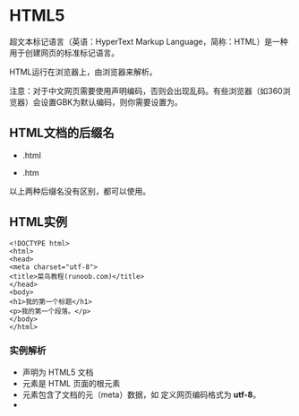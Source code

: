 # HTML5

超文本标记语言（英语：HyperText Markup Language，简称：HTML）是一种用于创建网页的标准标记语言。

HTML运行在浏览器上，由浏览器来解析。

注意：对于中文网页需要使用<meta charset="utf-8">声明编码，否则会出现乱码。有些浏览器（如360浏览器）会设置GBK为默认编码，则你需要设置为<meta charset="gbk">。

## HTML文档的后缀名

* .html

* .htm

以上两种后缀名没有区别，都可以使用。

## HTML实例

```
<!DOCTYPE html>
<html>
<head>
<meta charset="utf-8">
<title>菜鸟教程(runoob.com)</title>
</head>
<body>
<h1>我的第一个标题</h1>
<p>我的第一个段落。</p>
</body>
</html>
```
### 实例解析
- **<!DOCTYPE html>** 声明为 HTML5 文档
- **<html>** 元素是 HTML 页面的根元素
- **<head>** 元素包含了文档的元（meta）数据，如 **<meta charset="utf-8">** 定义网页编码格式为 **utf-8**。
- **<title>** 元素描述了文档的标题
- **<body>** 元素包含了可见的页面内容
- **<h1>** 元素定义一个大标题
- **<p>** 元素定义一个段落

**注：**在浏览器的页面上使用键盘上的 F12 按键开启调试模式，就可以看到组成标签。

## 什么是HTML?

HTML 是用来描述网页的一种语言。

- HTML 指的是超文本标记语言: **H**yper**T**ext **M**arkup **L**anguage
- HTML 不是一种编程语言，而是一种**标记**语言
- 标记语言是一套**标记标签** (markup tag)
- HTML 使用标记标签来**描述**网页
- HTML 文档包含了HTML **标签**及**文本**内容
- HTML文档也叫做 **web 页面**

------

## HTML 标签

HTML 标记标签通常被称为 HTML 标签 (HTML tag)。

- HTML 标签是由*尖括号*包围的关键词，比如 <html>
- HTML 标签通常是*成对出现*的，比如 <b> 和 </b>
- 标签对中的第一个标签是*开始标签*，第二个标签是*结束标签*
- 开始和结束标签也被称为*开放标签*和*闭合标签*

<标签>内容</标签>



------

## HTML 元素

"HTML 标签" 和 "HTML 元素" 通常都是描述同样的意思.

但是严格来讲, 一个 HTML 元素包含了开始标签与结束标签，如下实例:

HTML 元素:

<p>这是一个段落。</p>
------

## Web 浏览器

Web浏览器（如谷歌浏览器，Internet Explorer，Firefox，Safari）是用于读取HTML文件，并将其作为网页显示。

浏览器并不是直接显示的HTML标签，但可以使用标签来决定如何展现HTML页面的内容给用户：

![img](https://www.runoob.com/wp-content/uploads/2013/06/html-first.png)

------

## HTML 网页结构

下面是一个可视化的HTML页面结构：

<div style="width:99%;border:1px solid grey;padding:3px;margin:0;background-color:#ddd">&lt;html&gt;
<div style="width:90%;border:1px solid grey;padding:3px;margin:20px">&lt;head&gt;
<div style="width:90%;border:1px solid grey;padding:5px;margin:20px">&lt;title&gt;页面标题&lt;/title&gt;
</div>
&lt;/head&gt;
</div>
<div style="width:90%;border:1px solid grey;padding:3px;margin:20px;background-color:#fff">&lt;body&gt;
<div style="width:90%;border:1px solid grey;padding:5px;margin:20px">&lt;h1&gt;这是一个标题&lt;/h1&gt;</div>
<div style="width:90%;border:1px solid grey;padding:5px;margin:20px">&lt;p&gt;这是一个段落。&lt;/p&gt;</div>
<div style="width:90%;border:1px solid grey;padding:5px;margin:20px">&lt;p&gt;这是另外一个段落。&lt;/p&gt;</div>
&lt;/body&gt;
</div>
&lt;/html&gt;
</div>

<table class="lamp"><tbody><tr>
<th style="width:34px">
<img src="https://www.runoob.com/images/lamp.jpg" alt="Note" style="height:32px;width:32px"></th>
<td>只有 &lt;body&gt; 区域 (白色部分) 才会在浏览器中显示。</td>
</tr></tbody></table>

------

## HTML版本

从初期的网络诞生后，已经出现了许多HTML版本:

| 版本      | 发布时间 |
| :-------- | :------- |
| HTML      | 1991     |
| HTML+     | 1993     |
| HTML 2.0  | 1995     |
| HTML 3.2  | 1997     |
| HTML 4.01 | 1999     |
| XHTML 1.0 | 2000     |
| HTML5     | 2012     |
| XHTML5    | 2013     |



------

## <!DOCTYPE> 声明

<!DOCTYPE>声明有助于浏览器中正确显示网页。

网络上有很多不同的文件，如果能够正确声明HTML的版本，浏览器就能正确显示网页内容。

doctype 声明是不区分大小写的，以下方式均可：

<!DOCTYPE html>

<!DOCTYPE HTML>

<!doctype html>

<!Doctype Html>
------

## 通用声明

### HTML5

<!DOCTYPE html>

### HTML 4.01

<!DOCTYPE HTML PUBLIC "-//W3C//DTD HTML 4.01 Transitional//EN"
"http://www.w3.org/TR/html4/loose.dtd">

### XHTML 1.0

<!DOCTYPE html PUBLIC "-//W3C//DTD XHTML 1.0 Transitional//EN"
"http://www.w3.org/TR/xhtml1/DTD/xhtml1-transitional.dtd">

查看完整网页声明类型 [DOCTYPE 参考手册](https://www.runoob.com/tags/tag-doctype.html)。

------

## 中文编码

目前在大部分浏览器中，直接输出中文会出现中文乱码的情况，这时候我们就需要在头部将字符声明为 UTF-8 或 GBK。

## HTML 实例

```
<!DOCTYPE html>
<html>
<head>
<meta charset="UTF-8">
<title>页面标题</title>
</head>
<body>

<h1>我的第一个标题</h1>
<p>我的第一个段落。</p>
</body>
</html>
```
